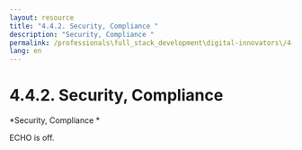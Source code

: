 ```yaml
---
layout: resource
title: "4.4.2. Security, Compliance "
description: "Security, Compliance "
permalink: /professionals\full_stack_development\digital-innovators\/4-4-2-security-compliance-sre-practices/
lang: en
---
```


# 4.4.2. Security, Compliance 

*Security, Compliance *

ECHO is off.
